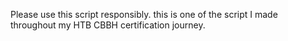 Please use this script responsibly.
this is one of the script I made throughout my HTB CBBH certification journey.
